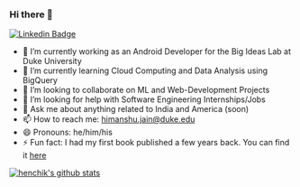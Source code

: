 ### Hi there 👋

[![Linkedin Badge](https://img.shields.io/badge/-Himanshu%20Jain-blue?style=flat-square&logo=Linkedin&logoColor=white)](https://www.linkedin.com/in/hkj17/)

- 🔭 I’m currently working as an Android Developer for the Big Ideas Lab at Duke University
- 🌱 I’m currently learning Cloud Computing and Data Analysis using BigQuery
- 👯 I’m looking to collaborate on ML and Web-Development Projects
- 🤔 I’m looking for help with Software Engineering Internships/Jobs
- 💬 Ask me about anything related to India and America (soon)
- 📫 How to reach me: himanshu.jain@duke.edu
- 😄 Pronouns: he/him/his
- ⚡ Fun fact: I had my first book published a few years back. You can find it [here](https://www.amazon.in/Friendship-Beyond-Borders-Ayela-Chughtai-ebook/dp/B07G797MF7)

[![henchik's github stats](https://github-readme-stats.vercel.app/api?username=himanshukj17122000)](https://github.com/himanshukj17122000)
